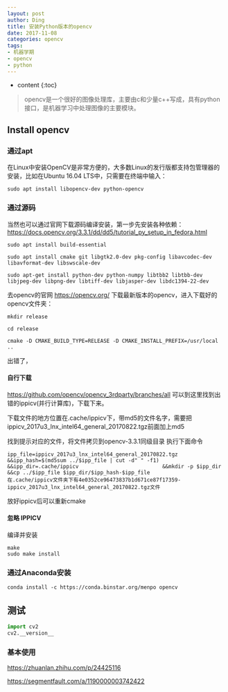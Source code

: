 ```yaml
---
layout: post
author: Ding
title: 安装Python版本的opencv
date: 2017-11-08
categories: opencv
tags:
- 机器学期
- opencv
- python
---
```


* content
{:toc}

> opencv是一个很好的图像处理库，主要由c和少量c++写成，具有python接口，是机器学习中处理图像的主要模块。









## Install opencv

### 通过apt

在Linux中安装OpenCV是非常方便的，大多数Linux的发行版都支持包管理器的安装，比如在Ubuntu 16.04 LTS中，只需要在终端中输入：

```
sudo apt install libopencv-dev python-opencv
```


### 通过源码
当然也可以通过官网下载源码编译安装，第一步先安装各种依赖：
https://docs.opencv.org/3.3.1/dd/dd5/tutorial_py_setup_in_fedora.html

```
sudo apt install build-essential

sudo apt install cmake git libgtk2.0-dev pkg-config libavcodec-dev libavformat-dev libswscale-dev

sudo apt-get install python-dev python-numpy libtbb2 libtbb-dev libjpeg-dev libpng-dev libtiff-dev libjasper-dev libdc1394-22-dev
```

去opencv的官网 https://opencv.org/ 下载最新版本的opencv，进入下载好的opencv文件夹：

```
mkdir release

cd release

cmake -D CMAKE_BUILD_TYPE=RELEASE -D CMAKE_INSTALL_PREFIX=/usr/local ..
```
出错了，

#### 自行下载

https://github.com/opencv/opencv_3rdparty/branches/all
可以到这里找到出错的ippicv(并行计算库)，下载下来。

下载文件的地方位置在.cache/ippicv下，带md5的文件名字，需要把ippicv_2017u3_lnx_intel64_general_20170822.tgz前面加上md5

找到提示对应的文件，将文件拷贝到opencv-3.3.1同级目录
执行下面命令

```
ipp_file=ippicv_2017u3_lnx_intel64_general_20170822.tgz &&ipp_hash=$(md5sum ../$ipp_file | cut -d" " -f1) &&ipp_dir=.cache/ippicv                           &&mkdir -p $ipp_dir &&cp ../$ipp_file $ipp_dir/$ipp_hash-$ipp_file
在.cache/ippicv文件夹下有4e0352ce96473837b1d671ce87f17359-ippicv_2017u3_lnx_intel64_general_20170822.tgz文件
```

放好ippicv后可以重新cmake

#### 忽略 IPPICV



编译并安装

```
make
sudo make install
```



### 通过Anaconda安装

```
conda install -c https://conda.binstar.org/menpo opencv
```
## 测试

```python
import cv2
cv2.__version__
```



### 基本使用

https://zhuanlan.zhihu.com/p/24425116

https://segmentfault.com/a/1190000003742422

